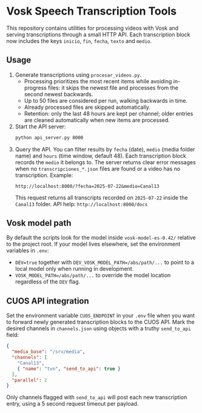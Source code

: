 # Vosk Speech Transcription Tools

This repository contains utilities for processing videos with Vosk and serving
transcriptions through a small HTTP API. Each transcription block now includes
the keys `inicio`, `fin`, `fecha`, `texto` and `medio`.

## Usage

1. Generate transcriptions using `procesar_videos.py`.
   - Processing prioritizes the most recent items while avoiding in-progress files:
     it skips the newest file and processes from the second newest backwards.
   - Up to 50 files are considered per run, walking backwards in time.
   - Already processed files are skipped automatically.
   - Retention: only the last 48 hours are kept per channel; older entries are
     cleaned automatically when new items are processed.
2. Start the API server:
   ```bash
   python api_server.py 8000
   ```
3. Query the API. You can filter results by `fecha` (date), `medio` (media
   folder name) and `hours` (time window, default 48). Each transcription block
   records the `medio` it belongs to. The server returns clear error messages when no
   `transcripciones_*.json` files are found or a video has no transcription.
   Example:
   ```
   http://localhost:8000/?fecha=2025-07-22&medio=Canal13
   ```
   This request returns all transcripts recorded on `2025-07-22` inside the
   `Canal13` folder.
   API help: `http://localhost:8000/docs`

## Vosk model path

By default the scripts look for the model inside `vosk-model-es-0.42/` relative
to the project root. If your model lives elsewhere, set the environment
variables in `.env`:

- `DEV=true` together with `DEV_VOSK_MODEL_PATH=/abs/path/...` to point to a
  local model only when running in development.
- `VOSK_MODEL_PATH=/abs/path/...` to override the model location regardless of
  the `DEV` flag.

## CUOS API integration

Set the environment variable `CUOS_ENDPOINT` in your `.env` file when you want
to forward newly generated transcription blocks to the CUOS API. Mark the desired
channels in `channels.json` using objects with a truthy `send_to_api` field:

```json
{
  "media_base": "/srv/media",
  "channels": [
    "Canal13",
    { "name": "tvn", "send_to_api": true }
  ],
  "parallel": 2
}
```

Only channels flagged with `send_to_api` will post each new transcription entry,
using a 5 second request timeout per payload.
